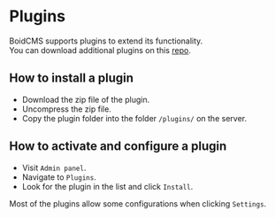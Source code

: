 # Plugins
BoidCMS supports plugins to extend its functionality.     
You can download additional plugins on this [repo](https://github.com/BoidCMS/plugins).

## How to install a plugin

<!-- ### FTP -->
- Download the zip file of the plugin.
- Uncompress the zip file.
- Copy the plugin folder into the folder `/plugins/` on the server.

<!--
### Admin Upload
- Download the zip file of the plugin.
- Visit `Admin > Plugins`, Upload the compressed zip file.
-->

## How to activate and configure a plugin
- Visit `Admin panel`.
- Navigate to `Plugins`.
- Look for the plugin in the list and click `Install`.

Most of the plugins allow some configurations when clicking `Settings`.
